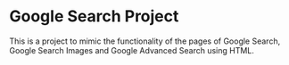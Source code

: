 # Google Search Project
This is a project to mimic the functionality of the pages of Google Search, Google Search Images and Google Advanced Search using HTML.
